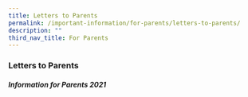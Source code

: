 ```yaml
---
title: Letters to Parents
permalink: /important-information/for-parents/letters-to-parents/
description: ""
third_nav_title: For Parents
---
```

### **Letters to Parents**
##### **Information for Parents 2021**



